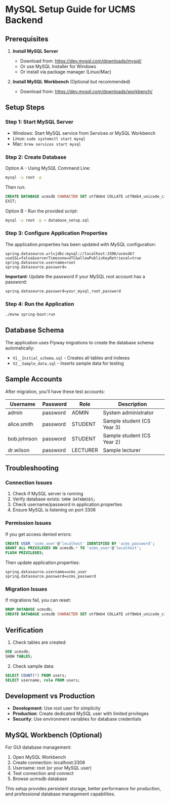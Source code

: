 # MySQL Setup Guide for UCMS Backend

## Prerequisites

1. **Install MySQL Server**
   - Download from: https://dev.mysql.com/downloads/mysql/
   - Or use MySQL Installer for Windows
   - Or install via package manager (Linux/Mac)

2. **Install MySQL Workbench** (Optional but recommended)
   - Download from: https://dev.mysql.com/downloads/workbench/

## Setup Steps

### Step 1: Start MySQL Server
- Windows: Start MySQL service from Services or MySQL Workbench
- Linux: `sudo systemctl start mysql`
- Mac: `brew services start mysql`

### Step 2: Create Database
Option A - Using MySQL Command Line:
```bash
mysql -u root -p
```

Then run:
```sql
CREATE DATABASE ucmsdb CHARACTER SET utf8mb4 COLLATE utf8mb4_unicode_ci;
EXIT;
```

Option B - Run the provided script:
```bash
mysql -u root -p < database_setup.sql
```

### Step 3: Configure Application Properties
The application.properties has been updated with MySQL configuration:

```properties
spring.datasource.url=jdbc:mysql://localhost:3306/ucmsdb?useSSL=false&serverTimezone=UTC&allowPublicKeyRetrieval=true
spring.datasource.username=root
spring.datasource.password=
```

**Important**: Update the password if your MySQL root account has a password:
```properties
spring.datasource.password=your_mysql_root_password
```

### Step 4: Run the Application
```bash
./mvnw spring-boot:run
```

## Database Schema

The application uses Flyway migrations to create the database schema automatically:

- `V1__Initial_schema.sql` - Creates all tables and indexes
- `V2__Sample_data.sql` - Inserts sample data for testing

## Sample Accounts

After migration, you'll have these test accounts:

| Username | Password | Role | Description |
|----------|----------|------|-------------|
| admin | password | ADMIN | System administrator |
| alice.smith | password | STUDENT | Sample student (CS Year 3) |
| bob.johnson | password | STUDENT | Sample student (CS Year 2) |
| dr.wilson | password | LECTURER | Sample lecturer |

## Troubleshooting

### Connection Issues
1. Check if MySQL server is running
2. Verify database exists: `SHOW DATABASES;`
3. Check username/password in application.properties
4. Ensure MySQL is listening on port 3306

### Permission Issues
If you get access denied errors:
```sql
CREATE USER 'ucms_user'@'localhost' IDENTIFIED BY 'ucms_password';
GRANT ALL PRIVILEGES ON ucmsdb.* TO 'ucms_user'@'localhost';
FLUSH PRIVILEGES;
```

Then update application.properties:
```properties
spring.datasource.username=ucms_user
spring.datasource.password=ucms_password
```

### Migration Issues
If migrations fail, you can reset:
```sql
DROP DATABASE ucmsdb;
CREATE DATABASE ucmsdb CHARACTER SET utf8mb4 COLLATE utf8mb4_unicode_ci;
```

## Verification

1. Check tables are created:
```sql
USE ucmsdb;
SHOW TABLES;
```

2. Check sample data:
```sql
SELECT COUNT(*) FROM users;
SELECT username, role FROM users;
```

## Development vs Production

- **Development**: Use root user for simplicity
- **Production**: Create dedicated MySQL user with limited privileges
- **Security**: Use environment variables for database credentials

## MySQL Workbench (Optional)

For GUI database management:
1. Open MySQL Workbench
2. Create connection: localhost:3306
3. Username: root (or your MySQL user)
4. Test connection and connect
5. Browse ucmsdb database

This setup provides persistent storage, better performance for production, and professional database management capabilities.
